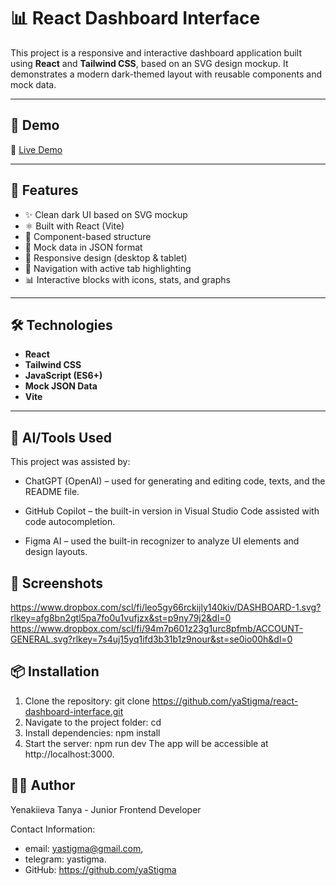 # 📊 React Dashboard Interface

This project is a responsive and interactive dashboard application built using **React** and **Tailwind CSS**, based on an SVG design mockup. It demonstrates a modern dark-themed layout with reusable components and mock data.

---

## 🚀 Demo

🔗 [Live Demo](https://your-demo-link.com)

---

## 🧩 Features

- ✨ Clean dark UI based on SVG mockup
- ⚛️ Built with React (Vite)
- 🧱 Component-based structure
- 🧪 Mock data in JSON format
- 📱 Responsive design (desktop & tablet)
- 🧭 Navigation with active tab highlighting
- 📊 Interactive blocks with icons, stats, and graphs

---

## 🛠️ Technologies

- **React**
- **Tailwind CSS**
- **JavaScript (ES6+)**
- **Mock JSON Data**
- **Vite**

---

## 🧠 AI/Tools Used

This project was assisted by:

- ChatGPT (OpenAI) – used for generating and editing code, texts, and the README file.

- GitHub Copilot – the built-in version in Visual Studio Code assisted with code autocompletion.

- Figma AI – used the built-in recognizer to analyze UI elements and design layouts.

## 📸 Screenshots

https://www.dropbox.com/scl/fi/leo5gy66rckijly140kiv/DASHBOARD-1.svg?rlkey=afg8bn2gtl5pa7fo0u1vufjzx&st=p9ny79j2&dl=0
https://www.dropbox.com/scl/fi/94m7p601z23g1urc8pfmb/ACCOUNT-GENERAL.svg?rlkey=7s4uj15yq1ifd3b31b1z9nour&st=se0io00h&dl=0

## 📦 Installation

1. Clone the repository:
   git clone <https://github.com/yaStigma/react-dashboard-interface.git>
2. Navigate to the project folder:
   cd <react-dashboard-interface>
3. Install dependencies:
   npm install
4. Start the server:
   npm run dev
   The app will be accessible at http://localhost:3000.

## 🙋‍♀️ Author

Yenakiieva Tanya - Junior Frontend Developer

Contact Information:

- email: yastigma@gmail.com,
- telegram: yastigma.
- GitHub: https://github.com/yaStigma
